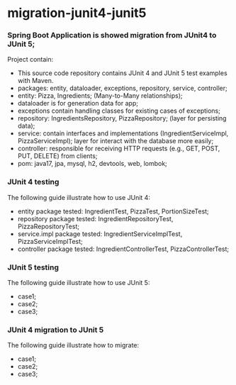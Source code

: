 # migration-junit4-junit5

### Spring Boot Application is showed migration from JUnit4 to JUnit 5;
Project contain:

* This source code repository contains JUnit 4 and JUnit 5 test examples with Maven.
* packages: entity, dataloader, exceptions, repository, service, controller;
* entity: Pizza, Ingredients; (Many-to-Many relationships);
* dataloader is for generation data for app;
* exceptions contain handling classes for existing cases of exceptions;
* repository: IngredientsRepository, PizzaRepository; (layer for persisting data);
* service: contain interfaces and implementations (IngredientServiceImpl, PizzaServiceImpl); layer for interact with the database more easily;
* controller: responsible for receiving HTTP requests (e.g., GET, POST, PUT, DELETE) from clients;
* pom: java17, jpa, mysql, h2, devtools, web, lombok;

### JUnit 4 testing
The following guide illustrate how to use JUnit 4:

* entity package tested: IngredientTest, PizzaTest, PortionSizeTest;
* repository package tested: IngredientRepositoryTest, PizzaRepositoryTest;
* service.impl package tested: IngredientServiceImplTest, PizzaServiceImplTest;
* controller package tested: IngredientControllerTest, PizzaControllerTest;

### JUnit 5 testing

The following guide illustrate how to use JUnit 5:

* case1;
* case2;
* case3;

### JUnit 4 migration to JUnit 5

The following guide illustrate how to migrate:

* case1;
* case2;
* case3;